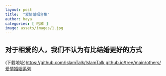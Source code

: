 ```yaml
---
layout: post
title:  "爱情婚姻合集"
author: haya
categories: [ 哈雅 ]
image: assets/images/1.jpg
---
```

## 对于相爱的人，我们不认为有比结婚更好的方式

(下载地址)<https://github.com/IslamTalk/IslamTalk.github.io/tree/main/others/爱情婚姻系列>
